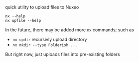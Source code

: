 quick utility to upload files to Nuxeo

```
nx --help
nx upfile --help
```

In the future, there may be added more `nx` commands; such as

 * `nx updir` recursivly upload directory
 * `nx mkdir --type Folderish ...`
 
But right now, just uploads files into pre-existing folders
 
